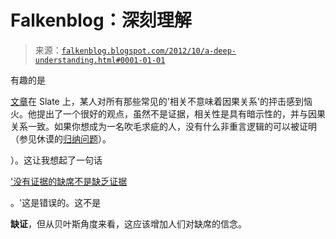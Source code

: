 <!--yml

类别：未分类

日期：2024-05-12 20:21:26

-->

# Falkenblog：深刻理解

> 来源：[`falkenblog.blogspot.com/2012/10/a-deep-understanding.html#0001-01-01`](http://falkenblog.blogspot.com/2012/10/a-deep-understanding.html#0001-01-01)

有趣的是

[文章](http://www.slate.com/articles/health_and_science/science/2012/10/correlation_does_not_imply_causation_how_the_internet_fell_in_love_with_a_stats_class_clich_.html)在 Slate 上，某人对所有那些常见的'相关不意味着因果关系'的抨击感到恼火。他提出了一个很好的观点，虽然不是证据，相关性是具有暗示性的，并与因果关系一致。如果你想成为一名吹毛求疵的人，没有什么非重言逻辑的可以被证明（参见休谟的[归纳问题](http://en.wikipedia.org/wiki/Problem_of_induction)）。

）。这让我想起了一句话

['没有证据的缺席不是缺乏证据](http://c2.com/cgi/wiki?AbsenceOfEvidenceIsNotEvidenceOfAbsence)

。'这是错误的。这不是

**缺证**，但从贝叶斯角度来看，这应该增加人们对缺席的信念。
